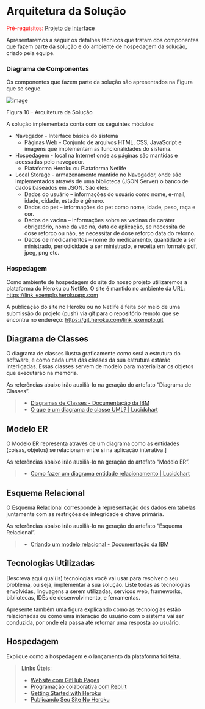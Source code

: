 # Arquitetura da Solução

<span style="color:red">Pré-requisitos: <a href="3-Projeto de Interface.md"> Projeto de Interface</a></span>

Apresentaremos a seguir os detalhes técnicos que tratam dos componentes que fazem parte da solução e do ambiente de hospedagem da solução, criado pela equipe. 

  

### Diagrama de Componentes 

Os componentes que fazem parte da solução são apresentados na Figura que se segue. 

![image](https://github.com/ICEI-PUC-Minas-PMV-ADS/PetCare/blob/main/docs/img/Arquitetura.jpeg)

Figura 10 - Arquitetura da Solução 

 

A solução implementada conta com os seguintes módulos:  

 

 - Navegador - Interface básica do sistema
	 - Páginas Web - Conjunto de arquivos HTML, CSS, JavaScript e imagens que implementam as funcionalidades do sistema.
 - Hospedagem - local na Internet onde as páginas são mantidas e acessadas pelo navegador.
	 - Plataforma Heroku ou Plataforma Netlife
 - Local Storage - armazenamento mantido no Navegador, onde são implementados através de uma biblioteca (JSON Server) o banco de dados baseados em JSON. São eles:
	 - Dados do usuário – informações do usuário como nome, e-mail, idade, cidade, estado e gênero.
	 - Dados do pet – informações do pet como nome, idade, peso, raça e cor.
	 - Dados de vacina – informações sobre as vacinas de caráter obrigatório, nome da vacina, data de aplicação, se necessita de dose reforço ou não, se necessitar de dose reforço data do retorno.
	 - Dados de medicamentos – nome do medicamento, quantidade a ser ministrado, periodicidade a ser ministrado, e receita em formato pdf, jpeg, png etc.
	  

### Hospedagem 

Como ambiente de hospedagem do site do nosso projeto utilizaremos a plataforma do Heroku ou Netlife. O site é mantido no ambiente da URL: https://link_exemplo.herokuapp.com 

 
A publicação do site no Heroku ou no Netlife é feita por meio de uma submissão do projeto (push) via git para o repositório remoto que se encontra no endereço: https://git.heroku.com/link_exemplo.git 

## Diagrama de Classes

O diagrama de classes ilustra graficamente como será a estrutura do software, e como cada uma das classes da sua estrutura estarão interligadas. Essas classes servem de modelo para materializar os objetos que executarão na memória.

As referências abaixo irão auxiliá-lo na geração do artefato “Diagrama de Classes”.

> - [Diagramas de Classes - Documentação da IBM](https://www.ibm.com/docs/pt-br/rational-soft-arch/9.6.1?topic=diagrams-class)
> - [O que é um diagrama de classe UML? | Lucidchart](https://www.lucidchart.com/pages/pt/o-que-e-diagrama-de-classe-uml)

## Modelo ER

O Modelo ER representa através de um diagrama como as entidades (coisas, objetos) se relacionam entre si na aplicação interativa.]

As referências abaixo irão auxiliá-lo na geração do artefato “Modelo ER”.

> - [Como fazer um diagrama entidade relacionamento | Lucidchart](https://www.lucidchart.com/pages/pt/como-fazer-um-diagrama-entidade-relacionamento)

## Esquema Relacional

O Esquema Relacional corresponde à representação dos dados em tabelas juntamente com as restrições de integridade e chave primária.
 
As referências abaixo irão auxiliá-lo na geração do artefato “Esquema Relacional”.

> - [Criando um modelo relacional - Documentação da IBM](https://www.ibm.com/docs/pt-br/cognos-analytics/10.2.2?topic=designer-creating-relational-model)

## Tecnologias Utilizadas

Descreva aqui qual(is) tecnologias você vai usar para resolver o seu problema, ou seja, implementar a sua solução. Liste todas as tecnologias envolvidas, linguagens a serem utilizadas, serviços web, frameworks, bibliotecas, IDEs de desenvolvimento, e ferramentas.

Apresente também uma figura explicando como as tecnologias estão relacionadas ou como uma interação do usuário com o sistema vai ser conduzida, por onde ela passa até retornar uma resposta ao usuário.

## Hospedagem

Explique como a hospedagem e o lançamento da plataforma foi feita.

> **Links Úteis**:
>
> - [Website com GitHub Pages](https://pages.github.com/)
> - [Programação colaborativa com Repl.it](https://repl.it/)
> - [Getting Started with Heroku](https://devcenter.heroku.com/start)
> - [Publicando Seu Site No Heroku](http://pythonclub.com.br/publicando-seu-hello-world-no-heroku.html)
